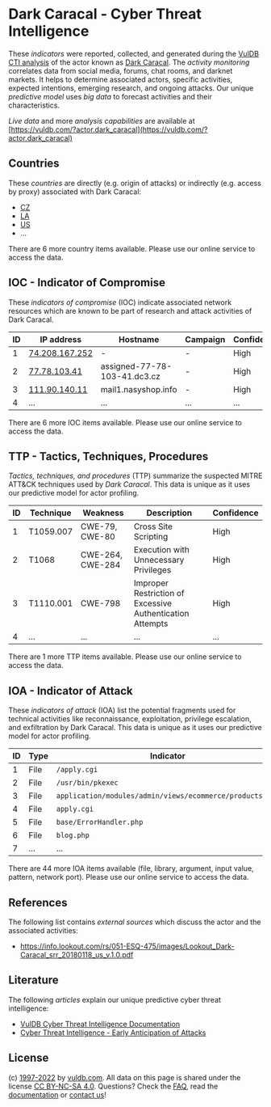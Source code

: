 # Dark Caracal - Cyber Threat Intelligence

These _indicators_ were reported, collected, and generated during the [VulDB CTI analysis](https://vuldb.com/?kb.cti) of the actor known as [Dark Caracal](https://vuldb.com/?actor.dark_caracal). The _activity monitoring_ correlates data from social media, forums, chat rooms, and darknet markets. It helps to determine associated actors, specific activities, expected intentions, emerging research, and ongoing attacks. Our unique _predictive model_ uses _big data_ to forecast activities and their characteristics.

_Live data_ and more _analysis capabilities_ are available at [https://vuldb.com/?actor.dark_caracal](https://vuldb.com/?actor.dark_caracal)

## Countries

These _countries_ are directly (e.g. origin of attacks) or indirectly (e.g. access by proxy) associated with Dark Caracal:

* [CZ](https://vuldb.com/?country.cz)
* [LA](https://vuldb.com/?country.la)
* [US](https://vuldb.com/?country.us)
* ...

There are 6 more country items available. Please use our online service to access the data.

## IOC - Indicator of Compromise

These _indicators of compromise_ (IOC) indicate associated network resources which are known to be part of research and attack activities of Dark Caracal.

ID | IP address | Hostname | Campaign | Confidence
-- | ---------- | -------- | -------- | ----------
1 | [74.208.167.252](https://vuldb.com/?ip.74.208.167.252) | - | - | High
2 | [77.78.103.41](https://vuldb.com/?ip.77.78.103.41) | assigned-77-78-103-41.dc3.cz | - | High
3 | [111.90.140.11](https://vuldb.com/?ip.111.90.140.11) | mail1.nasyshop.info | - | High
4 | ... | ... | ... | ...

There are 6 more IOC items available. Please use our online service to access the data.

## TTP - Tactics, Techniques, Procedures

_Tactics, techniques, and procedures_ (TTP) summarize the suspected MITRE ATT&CK techniques used by _Dark Caracal_. This data is unique as it uses our predictive model for actor profiling.

ID | Technique | Weakness | Description | Confidence
-- | --------- | -------- | ----------- | ----------
1 | T1059.007 | CWE-79, CWE-80 | Cross Site Scripting | High
2 | T1068 | CWE-264, CWE-284 | Execution with Unnecessary Privileges | High
3 | T1110.001 | CWE-798 | Improper Restriction of Excessive Authentication Attempts | High
4 | ... | ... | ... | ...

There are 1 more TTP items available. Please use our online service to access the data.

## IOA - Indicator of Attack

These _indicators of attack_ (IOA) list the potential fragments used for technical activities like reconnaissance, exploitation, privilege escalation, and exfiltration by Dark Caracal. This data is unique as it uses our predictive model for actor profiling.

ID | Type | Indicator | Confidence
-- | ---- | --------- | ----------
1 | File | `/apply.cgi` | Medium
2 | File | `/usr/bin/pkexec` | High
3 | File | `application/modules/admin/views/ecommerce/products.php` | High
4 | File | `apply.cgi` | Medium
5 | File | `base/ErrorHandler.php` | High
6 | File | `blog.php` | Medium
7 | ... | ... | ...

There are 44 more IOA items available (file, library, argument, input value, pattern, network port). Please use our online service to access the data.

## References

The following list contains _external sources_ which discuss the actor and the associated activities:

* https://info.lookout.com/rs/051-ESQ-475/images/Lookout_Dark-Caracal_srr_20180118_us_v.1.0.pdf

## Literature

The following _articles_ explain our unique predictive cyber threat intelligence:

* [VulDB Cyber Threat Intelligence Documentation](https://vuldb.com/?kb.cti)
* [Cyber Threat Intelligence - Early Anticipation of Attacks](https://www.scip.ch/en/?labs.20201022)

## License

(c) [1997-2022](https://vuldb.com/?kb.changelog) by [vuldb.com](https://vuldb.com/?kb.about). All data on this page is shared under the license [CC BY-NC-SA 4.0](https://creativecommons.org/licenses/by-nc-sa/4.0/). Questions? Check the [FAQ](https://vuldb.com/?kb.faq), read the [documentation](https://vuldb.com/?kb) or [contact us](https://vuldb.com/?contact)!
